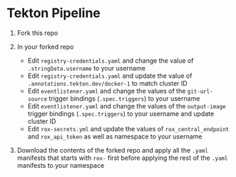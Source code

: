 # Tekton Pipeline

01. Fork this repo

01. In your forked repo

	*   Edit `registry-credentials.yaml` and change the value of `.stringData.username` to your username
	*   Edit `registry-credentials.yaml` and update the value of `.annotations.tekton.dev/docker-1` to match cluster ID
	*   Edit `eventlistener.yaml` and change the values of the `git-url-source` trigger bindings (`.spec.triggers`) to your username
	*   Edit `eventlistener.yaml` and change the values of the `output-image` trigger bindings (`.spec.triggers`) to your username and update cluster ID
	*   Edit `rox-secrets.yml` and update the values of `rox_central_endpoint` and `rox_api_token` as well as namespace to your username

01. Download the contents of the forked repo and apply all the `.yaml` manifests that starts with `rox-` first before applying the rest of the `.yaml` manifests to your namespace

